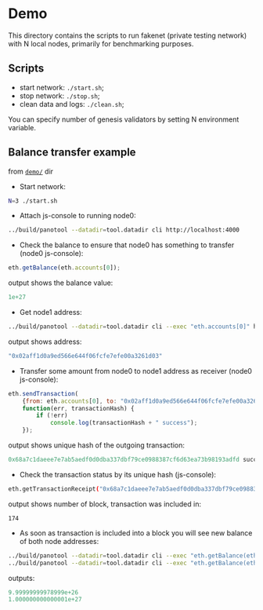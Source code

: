 # Demo

This directory contains the scripts to run fakenet (private testing network) with N local nodes,
primarily for benchmarking purposes.

## Scripts

  - start network: `./start.sh`;
  - stop network: `./stop.sh`;
  - clean data and logs: `./clean.sh`;

You can specify number of genesis validators by setting N environment variable.

## Balance transfer example

from [`demo/`](./demo/) dir

* Start network:
```sh
N=3 ./start.sh
```

* Attach js-console to running node0:
```sh
../build/panotool --datadir=tool.datadir cli http://localhost:4000
```

* Check the balance to ensure that node0 has something to transfer (node0 js-console):
```js
eth.getBalance(eth.accounts[0]);
```
 
 output shows the balance value:
```js
1e+27
```

* Get node1 address:
```sh
../build/panotool --datadir=tool.datadir cli --exec "eth.accounts[0]" http://localhost:4001
```
 output shows address:
```js
"0x02aff1d0a9ed566e644f06fcfe7efe00a3261d03"
```

* Transfer some amount from node0 to node1 address as receiver (node0 js-console):
```js
eth.sendTransaction(
	{from: eth.accounts[0], to: "0x02aff1d0a9ed566e644f06fcfe7efe00a3261d03", value:  "1000000000"},
	function(err, transactionHash) {
        if (!err)
            console.log(transactionHash + " success");
    });
```
 output shows unique hash of the outgoing transaction:
```js
0x68a7c1daeee7e7ab5aedf0d0dba337dbf79ce0988387cf6d63ea73b98193adfd success
```

* Check the transaction status by its unique hash (js-console):
```sh
eth.getTransactionReceipt("0x68a7c1daeee7e7ab5aedf0d0dba337dbf79ce0988387cf6d63ea73b98193adfd").blockNumber
```
 output shows number of block, transaction was included in:
```
174
```

* As soon as transaction is included into a block you will see new balance of both node addresses:
```sh
../build/panotool --datadir=tool.datadir cli --exec "eth.getBalance(eth.accounts[0])" http://localhost:4000
../build/panotool --datadir=tool.datadir cli --exec "eth.getBalance(eth.accounts[0])" http://localhost:4001
```
 outputs:
```js
9.99999999978999e+26
1.000000000000001e+27
```
